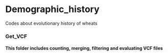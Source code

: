 # Demographic_history
Codes about evolutionary history of wheats

### Get_VCF
#### This folder includes counting, merging, filtering and evaluating VCF files
